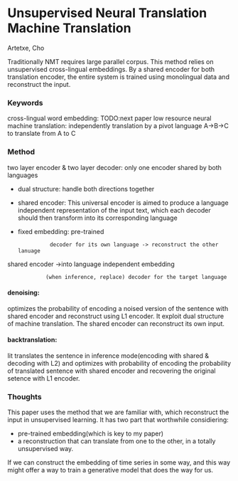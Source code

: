 # Unsupervised Neural Translation Machine Translation
Artetxe, Cho


Traditionally NMT requires large parallel corpus. This method relies on unsupervised cross-lingual embeddings. By a shared encoder for both translation encoder, the entire system is trained using monolingual data and reconstruct the input. 


### Keywords 
cross-lingual word embedding: TODO:next paper 
low resource neural machine translation: independently translation by a pivot language A->B->C to translate from A to C 

### Method 

two layer encoder & two layer decoder: only one encoder shared by both languages 
* dual structure: handle both directions together 
* shared encoder: This universal encoder is aimed to produce a language independent representation of the input text, which each decoder should then transform into its corresponding language
* fixed embedding: pre-trained


                decoder for its own language -> reconstruct the other lanuage
                
shared encoder ->into language independent embedding 

                (when inference, replace) decoder for the target language


#### denoising: 
optimizes the probability of encoding a noised version of the sentence with shared encoder and reconstruct using L1 encoder. It
exploit dual structure of machine translation. The shared encoder can reconstruct its own input.

#### backtranslation: 
Iit translates the sentence in inference mode(encoding with shared & decoding with L2) and optimizes with probability of encoding the probability of translated sentence with shared encoder and recovering the original setence with L1 encoder. 

### Thoughts 
This paper uses the method that we are familiar with, which reconstruct the input in unsupervised learning. It has two part that worthwhile considiering: 
* pre-trained embedding(which is key to my paper)
* a reconstruction that can translate from one to the other, in a totally unsupervised way. 

If we can construct the embedding of time series in some way, and this way might offer a way to train a generative model that does the way for us. 